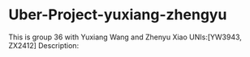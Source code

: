 # Uber-Project-yuxiang-zhengyu
 This is group 36 with Yuxiang Wang and Zhenyu Xiao
 UNIs:[YW3943, ZX2412]
 Description:
